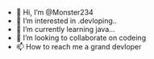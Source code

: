 - 👋 Hi, I’m @Monster234
- 👀 I’m interested in .devloping..
- 🌱 I’m currently learning java...
- 💞️ I’m looking to collaborate on codeing
- 📫 How to reach me a grand devloper

<!---
Monster234/Monster234 is a ✨ special ✨ repository because its `README.md` (this file) appears on your GitHub profile.
You can click the Preview link to take a look at your changes.
--->
